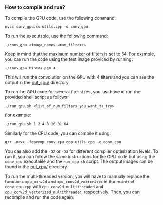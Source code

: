 ### How to compile and run?

To compile the GPU code, use the following command:

`nvcc conv_gpu.cu utils.cpp -o conv_gpu`

To run the executable, use the following command:

`./conv_gpu <image_name> <num_filters>`

Keep in mind that the maximum number of filters is set to 64. For example, you can run the code using the test image provided by running:

`./conv_gpu hinton.pgm 4`

This will run the convolution on the GPU with 4 filters and you can see the output in the [out_gpu/](out_gpu) directory.

To run the GPU code for several fiter sizes, you just have to run the provided shell script as follows:

`./run_gpu.sh <list_of_num_filters_you_want_to_try>`

For example:

`./run_gpu.sh 1 2 4 8 16 32 64`


Similarly for the CPU code, you can compile it using:

`g++ -mavx -fopenmp conv_cpu.cpp utils.cpp -o conv_cpu`

You can also add the `-O2` or `-O3` for different compiler optimization levels. To run it, you can follow the same instructions for the GPU code but using the `conv_cpu` executable and the `run_cpu.sh` script. The output images can be found in the [out_cpu/](out_cpu) directory.

To run the multi-threaded version, you will have to manually replace the functions `cpu_conv2d` and `cpu_conv2d_vectorized` in the main() of `conv_cpu.cpp` with `cpu_conv2d_multithreaded` and `cpu_conv2d_vectorized_multithreaded`, respectively. Then, you can recompile and run the code again.

